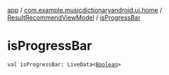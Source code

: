 [app](../../index.md) / [com.example.musicdictionaryandroid.ui.home](../index.md) / [ResultRecommendViewModel](index.md) / [isProgressBar](./is-progress-bar.md)

# isProgressBar

`val isProgressBar: LiveData<`[`Boolean`](https://kotlinlang.org/api/latest/jvm/stdlib/kotlin/-boolean/index.html)`>`